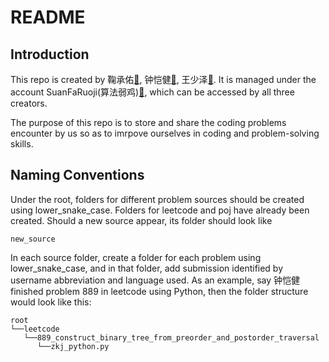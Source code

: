 # README
## Introduction
This repo is created by 鞠承佑[:email:](mailto:chengyou0421@gmail.com), 钟恺健[:email:](mailto:kzhong.97@gmail), 王少泽[:email:](mailto:shaozewxy@gmail.com). It is managed under the account SuanFaRuoji(算法弱鸡)[:email:](mailto:SuanFaRuoJi@gmail.com), which can be accessed by all three creators.

The purpose of this repo is to store and share the coding problems encounter by us so as to imrpove ourselves in coding and problem-solving skills.

## Naming Conventions
Under the root, folders for different problem sources should be created using lower\_snake\_case. Folders for leetcode and poj have already been created. Should a new source appear, its folder should look like
```
new_source
```

In each source folder, create a folder for each problem using lower\_snake\_case, and in that folder, add submission identified by username abbreviation and language used. As an example, say 钟恺健 finished problem 889 in leetcode using Python, then the folder structure would look like this:
```
root
└──leetcode
   └──889_construct_binary_tree_from_preorder_and_postorder_traversal
      └──zkj_python.py
```
